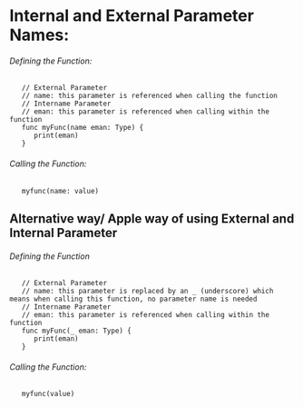 # Internal and External Parameter Names:

###### Defining the Function:

```
   // External Parameter
   // name: this parameter is referenced when calling the function
   // Intername Parameter
   // eman: this parameter is referenced when calling within the function
   func myFunc(name eman: Type) {
      print(eman)
   }
```

###### Calling the Function:

```
   myfunc(name: value)
```

 ## Alternative way/ Apple way of using External and Internal Parameter
 
###### Defining the Function
```
   // External Parameter
   // name: this parameter is replaced by an _ (underscore) which means when calling this function, no parameter name is needed
   // Intername Parameter
   // eman: this parameter is referenced when calling within the function
   func myFunc(_ eman: Type) {
      print(eman)
   }
```

###### Calling the Function:

```
   myfunc(value)
```
